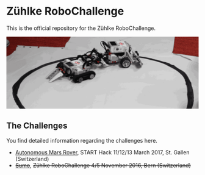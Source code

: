 
# Zühlke RoboChallenge
This is the official repository for the Zühlke RoboChallenge. 

![header](robots.gif)

## The Challenges
You find detailed information regarding the challenges here.

* [Autonomous Mars Rover](challenges/rover), START Hack 11/12/13 March 2017, St. Gallen (Switzerland)
*  ~~[Sumo](challenges/sumo/)~~, ~~Zühlke RoboChallenge 4/5 November 2016, Bern (Switzerland)~~